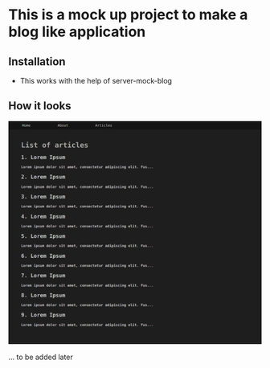 # This is a mock up project to make a blog like application 

## Installation
- This works with the help of server-mock-blog

## How it looks
![screenshot](./screenshot.png)

... to be added later
